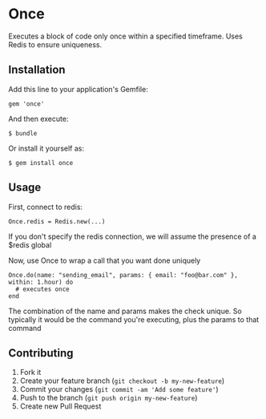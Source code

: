 # Once

Executes a block of code only once within a specified timeframe. Uses Redis to ensure uniqueness.

## Installation

Add this line to your application's Gemfile:

    gem 'once'

And then execute:

    $ bundle

Or install it yourself as:

    $ gem install once

## Usage

First, connect to redis:

    Once.redis = Redis.new(...)

If you don't specify the redis connection, we will assume the presence of a $redis global

Now, use Once to wrap a call that you want done uniquely

    Once.do(name: "sending_email", params: { email: "foo@bar.com" }, within: 1.hour) do
      # executes once
    end

The combination of the name and params makes the check unique. So typically it would be the
command you're executing, plus the params to that command

## Contributing

1. Fork it
2. Create your feature branch (`git checkout -b my-new-feature`)
3. Commit your changes (`git commit -am 'Add some feature'`)
4. Push to the branch (`git push origin my-new-feature`)
5. Create new Pull Request

